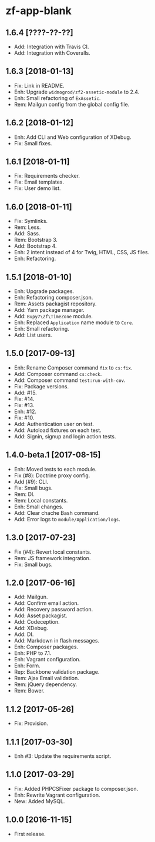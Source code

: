 zf-app-blank
============

1.6.4 [????-??-??]
------------------

- Add: Integration with Travis CI.
- Add: Integration with Coveralls.

1.6.3 [2018-01-13]
------------------

- Fix: Link in README.
- Enh: Upgrade `widmogrod/zf2-assetic-module` to 2.4.
- Enh: Small refactoring of `ExAssetic`.
- Rem: Mailgun config from the global config file.

1.6.2 [2018-01-12]
------------------

- Enh: Add CLI and Web configuration of XDebug.
- Fix: Small fixes.

1.6.1 [2018-01-11]
------------------

- Fix: Requirements checker.
- Fix: Email templates.
- Fix: User demo list.

1.6.0 [2018-01-11]
------------------

- Fix: Symlinks.
- Rem: Less.
- Add: Sass.
- Rem: Bootstrap 3.
- Add: Bootstrap 4.
- Enh: 2 intent instead of 4 for Twig, HTML, CSS, JS files.
- Enh: Refactoring.


1.5.1 [2018-01-10]
------------------

- Enh: Upgrade packages.
- Enh: Refactoring composer.json.
- Rem: Assets packagist repository.
- Add: Yarn package manager.
- Add: `Bupy7\Zf\TimeZone` module.
- Enh: Replaced `Application` name module to `Core`.
- Enh: Small refactoring.
- Add: List users.

1.5.0 [2017-09-13]
------------------

- Enh: Rename Composer command `fix` to `cs:fix`.
- Add: Composer command `cs:check`.
- Add: Composer command `test:run-with-cov`.
- Fix: Package versions.
- Add: #15.
- Fix: #14.
- Fix: #13.
- Enh: #12.
- Fix: #10.
- Add: Authentication user on test.
- Add: Autoload fixtures on each test.
- Add: Signin, signup and login action tests.

1.4.0-beta.1 [2017-08-15]
-------------------------

- Enh: Moved tests to each module.
- Fix (#8): Doctrine proxy config.
- Add (#9): CLI.
- Fix: Small bugs.
- Rem: DI.
- Rem: Local constants.
- Enh: Small changes.
- Add: Clear chache Bash command.
- Add: Error logs to `module/Application/logs`.

1.3.0 [2017-07-23]
------------------

- Fix (#4): Revert local constants.
- Rem: JS framework integration.
- Fix: Small bugs.

1.2.0 [2017-06-16]
-----------------
- Add: Mailgun.
- Add: Confirm email action.
- Add: Recovery password action.
- Add: Asset packagist.
- Add: Codeception.
- Add: XDebug.
- Add: DI.
- Add: Markdown in flash messages.
- Enh: Composer packages.
- Enh: PHP to 7.1.
- Enh: Vagrant configuration.
- Enh: Form.
- Rep: Backbone validation package.
- Rem: Ajax Email validation.
- Rem: jQuery dependency.
- Rem: Bower.

1.1.2 [2017-05-26]
------------------

- Fix: Provision. 

1.1.1 [2017-03-30]
------------------

- Enh #3: Update the requirements script.

1.1.0 [2017-03-29]
------------------

- Fix: Added PHPCSFixer package to composer.json.
- Enh: Rewrite Vagrant configuration.
- New: Added MySQL.

1.0.0 [2016-11-15]
------------

- First release.
